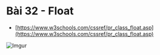 # Bài 32 - Float

* [https://www.w3schools.com/cssref/pr_class_float.asp](https://www.w3schools.com/cssref/pr_class_float.asp)  

![Imgur](https://i.imgur.com/uEtUWdv.png)